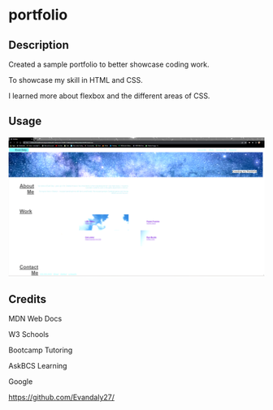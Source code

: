# portfolio

## Description

Created a sample portfolio to better showcase coding work. 

To showcase my skill in HTML and CSS.

I learned more about flexbox and the different areas of CSS.

## Usage

![Alt text](<Screenshot 2023-07-13 135224.png>)

## Credits

MDN Web Docs

W3 Schools

Bootcamp Tutoring 

AskBCS Learning

Google

https://github.com/Evandaly27/
